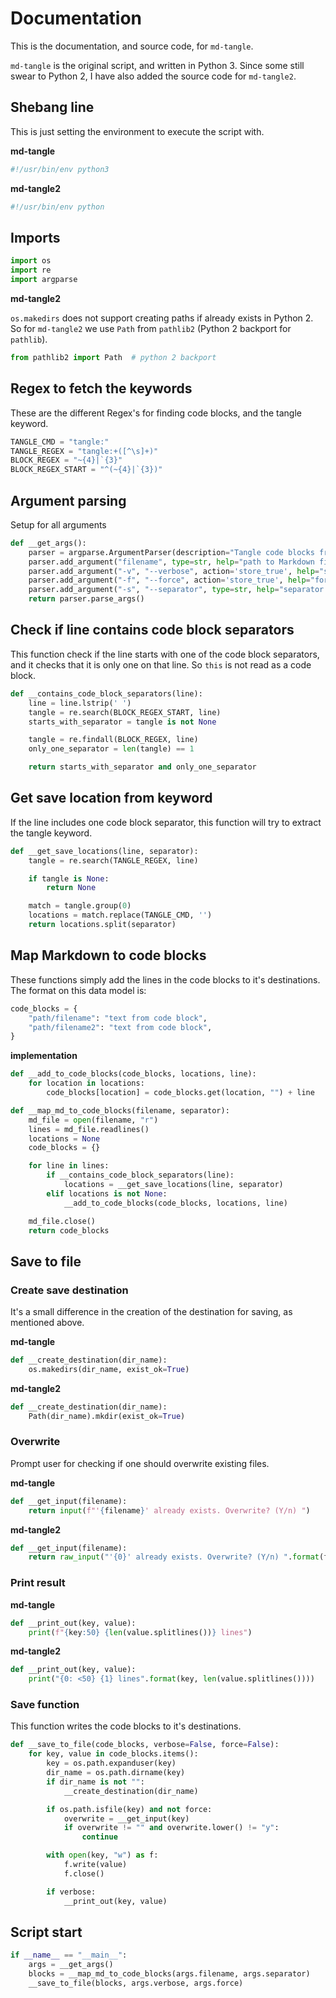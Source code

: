 # Documentation
This is the documentation, and source code, for `md-tangle`.

`md-tangle` is the original script, and written in Python 3. Since some still swear to
Python 2, I have also added the source code for `md-tangle2`.

## Shebang line
This is just setting the environment to execute the script with.

__md-tangle__
```python tangle:src/py3/md-tangle
#!/usr/bin/env python3
```

__md-tangle2__
```python tangle:src/py2/md-tangle2
#!/usr/bin/env python
```

## Imports
```python tangle:src/py3/md-tangle,src/py2/md-tangle2
import os
import re
import argparse
```

__md-tangle2__

`os.makedirs` does not support creating paths if already exists in Python 2. So for 
`md-tangle2` we use `Path` from `pathlib2` (Python 2 backport for `pathlib`).

```python tangle:src/py2/md-tangle2
from pathlib2 import Path  # python 2 backport
```

## Regex to fetch the keywords
These are the different Regex's for finding code blocks, and the tangle keyword.

```python tangle:src/py3/md-tangle,src/py2/md-tangle2
TANGLE_CMD = "tangle:"
TANGLE_REGEX = "tangle:+([^\s]+)"
BLOCK_REGEX = "~{4}|`{3}"
BLOCK_REGEX_START = "^(~{4}|`{3})"
```

## Argument parsing
Setup for all arguments

```python tangle:src/py3/md-tangle,src/py2/md-tangle2
def __get_args():
    parser = argparse.ArgumentParser(description="Tangle code blocks from Markdown file.")
    parser.add_argument("filename", type=str, help="path to Markdown file")
    parser.add_argument("-v", "--verbose", action='store_true', help="show output")
    parser.add_argument("-f", "--force", action='store_true', help="force overwrite of files")
    parser.add_argument("-s", "--separator", type=str, help="separator for tangle destinations (default=',')", default=",")
    return parser.parse_args()
```

## Check if line contains code block separators
This function check if the line starts with one of the code block separators, and
it checks that it is only one on that line. So ```this``` is not read as a code block.

```python tangle:src/py3/md-tangle,src/py2/md-tangle2
def __contains_code_block_separators(line):
    line = line.lstrip(' ')
    tangle = re.search(BLOCK_REGEX_START, line)
    starts_with_separator = tangle is not None

    tangle = re.findall(BLOCK_REGEX, line)
    only_one_separator = len(tangle) == 1

    return starts_with_separator and only_one_separator
```

## Get save location from keyword
If the line includes one code block separator, this function will try to extract the tangle keyword.

```python tangle:src/py3/md-tangle,src/py2/md-tangle2
def __get_save_locations(line, separator):
    tangle = re.search(TANGLE_REGEX, line)

    if tangle is None:
        return None

    match = tangle.group(0)
    locations = match.replace(TANGLE_CMD, '')
    return locations.split(separator)
```

## Map Markdown to code blocks
These functions simply add the lines in the code blocks to it's destinations. The format on this
data model is:
```python
code_blocks = {
    "path/filename": "text from code block",
    "path/filename2": "text from code block",
}
```

__implementation__
```python tangle:src/py3/md-tangle,src/py2/md-tangle2
def __add_to_code_blocks(code_blocks, locations, line):
    for location in locations:
        code_blocks[location] = code_blocks.get(location, "") + line

def __map_md_to_code_blocks(filename, separator):
    md_file = open(filename, "r")
    lines = md_file.readlines()
    locations = None
    code_blocks = {}

    for line in lines:
        if __contains_code_block_separators(line):
            locations = __get_save_locations(line, separator)
        elif locations is not None:
            __add_to_code_blocks(code_blocks, locations, line)

    md_file.close()
    return code_blocks
```

## Save to file

### Create save destination
It's a small difference in the creation of the destination for saving, as mentioned above.

__md-tangle__
```python tangle:src/py3/md-tangle
def __create_destination(dir_name):
    os.makedirs(dir_name, exist_ok=True)
```

__md-tangle2__
```python tangle:src/py2/md-tangle2
def __create_destination(dir_name):
    Path(dir_name).mkdir(exist_ok=True)
```

### Overwrite
Prompt user for checking if one should overwrite existing files.

__md-tangle__
```python tangle:src/py3/md-tangle
def __get_input(filename):
    return input(f"'{filename}' already exists. Overwrite? (Y/n) ")
```

__md-tangle2__
```python tangle:src/py2/md-tangle2
def __get_input(filename):
    return raw_input("'{0}' already exists. Overwrite? (Y/n) ".format(filename))
```

### Print result
__md-tangle__
```python tangle:src/py3/md-tangle
def __print_out(key, value):
    print(f"{key:50} {len(value.splitlines())} lines")
```

__md-tangle2__
```python tangle:src/py2/md-tangle2
def __print_out(key, value):
    print("{0: <50} {1} lines".format(key, len(value.splitlines())))
```

### Save function
This function writes the code blocks to it's destinations.

```python tangle:src/py3/md-tangle,src/py2/md-tangle2
def __save_to_file(code_blocks, verbose=False, force=False):
    for key, value in code_blocks.items():
        key = os.path.expanduser(key)
        dir_name = os.path.dirname(key)
        if dir_name is not "":
            __create_destination(dir_name)

        if os.path.isfile(key) and not force:
            overwrite = __get_input(key)
            if overwrite != "" and overwrite.lower() != "y":
                continue

        with open(key, "w") as f:
            f.write(value)
            f.close()

        if verbose:
            __print_out(key, value)
```

## Script start
```python tangle:src/py3/md-tangle,src/py2/md-tangle2
if __name__ == "__main__":
    args = __get_args()
    blocks = __map_md_to_code_blocks(args.filename, args.separator)
    __save_to_file(blocks, args.verbose, args.force)
```
